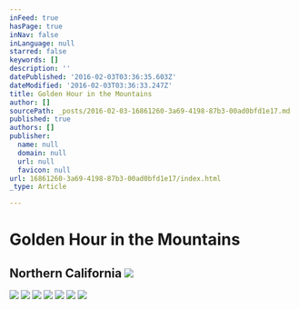 ```yaml
---
inFeed: true
hasPage: true
inNav: false
inLanguage: null
starred: false
keywords: []
description: ''
datePublished: '2016-02-03T03:36:35.603Z'
dateModified: '2016-02-03T03:36:33.247Z'
title: Golden Hour in the Mountains
author: []
sourcePath: _posts/2016-02-03-16861260-3a69-4198-87b3-00ad0bfd1e17.md
published: true
authors: []
publisher:
  name: null
  domain: null
  url: null
  favicon: null
url: 16861260-3a69-4198-87b3-00ad0bfd1e17/index.html
_type: Article

---
```

# Golden Hour in the Mountains

## Northern California ![](https://s3-us-west-2.amazonaws.com/the-grid-img/p/ed2713d9542ea2123f891f13e5c80c28c591e4bf.jpg)
![](https://s3-us-west-2.amazonaws.com/the-grid-img/p/0d1c47fa2e96aac11e9aa9fbac3e08be3a0f65f3.jpg)
![](https://s3-us-west-2.amazonaws.com/the-grid-img/p/78700808b3aad1a84c99c88f597307cc09c120ec.jpg)
![](https://s3-us-west-2.amazonaws.com/the-grid-img/p/73fbec174ccc653b758768c77d5a5410fccb80e3.jpg)
![](https://s3-us-west-2.amazonaws.com/the-grid-img/p/3dc95926ca807de3aa71ca81d490f150b34edd90.jpg)
![](https://s3-us-west-2.amazonaws.com/the-grid-img/p/0d1b56de56832c13129292b5d43f23270804afd7.jpg)
![](https://s3-us-west-2.amazonaws.com/the-grid-img/p/3e91db465136634b6cf914ee1cf5fafb01e19982.jpg)
![](https://s3-us-west-2.amazonaws.com/the-grid-img/p/4cb1c05e51828a1995ccd7661783baadf514c368.jpg)